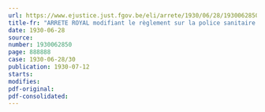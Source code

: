 ```yaml
---
url: https://www.ejustice.just.fgov.be/eli/arrete/1930/06/28/1930062850/justel
title-fr: "ARRETE ROYAL modifiant le règlement sur la police sanitaire des animaux domestiques en ce qui concerne les indemnités pour animaux abattus par ordre de l'autorité"
date: 1930-06-28
source:
number: 1930062850
page: 888888
case: 1930-06-28/30
publication: 1930-07-12
starts:
modifies:
pdf-original:
pdf-consolidated:
---
```


